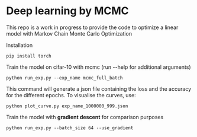# Deep learning by MCMC


This repo is a work in progress to provide the code to optimize a linear model with Markov Chain Monte Carlo Optimization


 Installation

```
pip install torch 
```

Train the model on cifar-10 with mcmc (run --help for additional arguments)

```
python run_exp.py --exp_name mcmc_full_batch
```
This command will generate a json file containing the loss and the accuracy for the different epochs. 
To visualise the curves, use: 

```
python plot_curve.py exp_name_1000000_999.json
```

Train the model with **gradient descent** for comparison purposes

```
python run_exp.py --batch_size 64 --use_gradient
```
